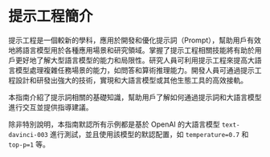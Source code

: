 # 提示工程簡介

提示工程是一個較新的學科，應用於開發和優化提示詞（Prompt），幫助用戶有效地將語言模型用於各種應用場景和研究領域。掌握了提示工程相關技能將有助於用戶更好地了解大型語言模型的能力和局限性。研究人員可利用提示工程來提高大語言模型處理複雜任務場景的能力，如問答和算術推理能力。開發人員可通過提示工程設計和研發出強大的技術，實現和大語言模型或其他生態工具的高效接軌。

本指南介紹了提示詞相關的基礎知識，幫助用戶了解如何通過提示詞和大語言模型進行交互並提供指導建議。

除非特別說明，本指南默認所有示例都是基於 OpenAI 的大語言模型 `text-davinci-003` 進行測試，並且使用該模型的默認配置，如 `temperature=0.7` 和 `top-p=1` 等。